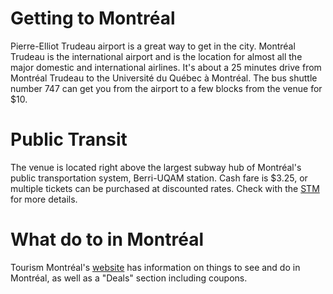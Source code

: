 # Getting to Montréal

Pierre-Elliot Trudeau airport is a great way to get in the city. Montréal 
Trudeau is the international airport and is the location for almost all 
the major domestic and international airlines. It's about a 25 minutes drive 
from Montréal Trudeau to the Université du Québec à Montréal. The bus shuttle
number 747 can get you from the airport to a few blocks from the venue for $10.


# Public Transit

The venue is located right above the largest subway hub of Montréal's 
public transportation system, Berri-UQAM station. Cash fare is $3.25, or 
multiple tickets can be purchased at discounted rates. Check with the
[STM](http://www.stm.info/en) for more details.


# What do to in Montréal

Tourism Montréal's [website](https://www.mtl.org/en) has information on things to see and do 
in Montréal, as well as a "Deals" section including coupons.
